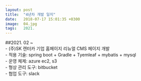 ```yaml
---
layout: post
title:  "4년차 개발 일지"
date:   2018-07-17 15:01:35 +0300
image:  04.jpg
tags:   2021.
---
```

  ##2021. 02 ~  
    - (주)SK 렌터카 기업 홈페이지 리뉴얼 CMS 페이지 개발  
    - 적용 기술: spring boot + Gradle + Tyemleaf + mybatis + mysql  
    - 운영 체제: azure ec2, s3  
    - 형상 관리 도구: bitbucket  
    - 협업 도구: slack  
